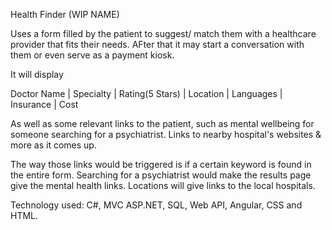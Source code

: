 Health Finder (WIP NAME)

Uses a form filled by the patient to suggest/ match them with a healthcare provider that fits their needs. AFter that it may start a conversation with them or even serve as a payment kiosk.

It will display

Doctor Name | Specialty | Rating(5 Stars) | Location | Languages | Insurance | Cost

As well as some relevant links to the patient, such as mental wellbeing for someone searching for a psychiatrist. Links to nearby hospital's websites & more as it comes up.

The way those links would be triggered is if a certain keyword is found in the entire form. Searching for a psychiatrist would make the results page give the mental health links. Locations will give links to the local hospitals.

Technology used: C#, MVC ASP.NET, SQL, Web API, Angular, CSS and HTML.
